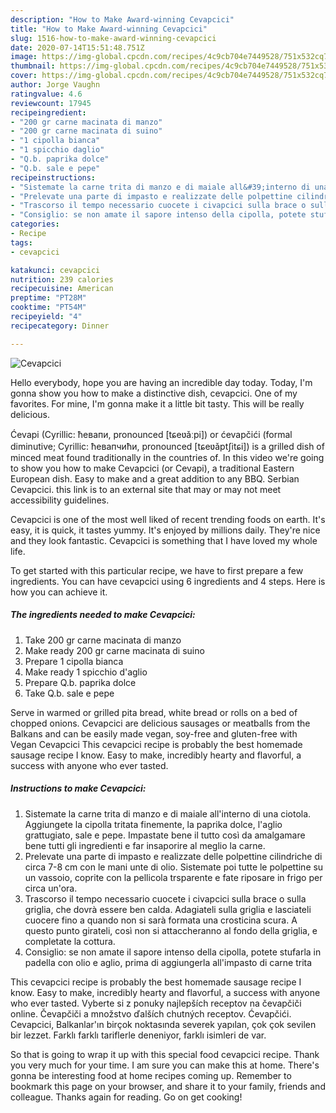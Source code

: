 ```yaml
---
description: "How to Make Award-winning Cevapcici"
title: "How to Make Award-winning Cevapcici"
slug: 1516-how-to-make-award-winning-cevapcici
date: 2020-07-14T15:51:48.751Z
image: https://img-global.cpcdn.com/recipes/4c9cb704e7449528/751x532cq70/cevapcici-recipe-main-photo.jpg
thumbnail: https://img-global.cpcdn.com/recipes/4c9cb704e7449528/751x532cq70/cevapcici-recipe-main-photo.jpg
cover: https://img-global.cpcdn.com/recipes/4c9cb704e7449528/751x532cq70/cevapcici-recipe-main-photo.jpg
author: Jorge Vaughn
ratingvalue: 4.6
reviewcount: 17945
recipeingredient:
- "200 gr carne macinata di manzo"
- "200 gr carne macinata di suino"
- "1 cipolla bianca"
- "1 spicchio daglio"
- "Q.b. paprika dolce"
- "Q.b. sale e pepe"
recipeinstructions:
- "Sistemate la carne trita di manzo e di maiale all&#39;interno di una ciotola. Aggiungete la cipolla tritata finemente, la paprika dolce, l&#39;aglio grattugiato, sale e pepe. Impastate bene il tutto così da amalgamare bene tutti gli ingredienti e far insaporire al meglio la carne."
- "Prelevate una parte di impasto e realizzate delle polpettine cilindriche di circa 7-8 cm con le mani unte di olio. Sistemate poi tutte le polpettine su un vassoio, coprite con la pellicola trsparente e fate riposare in frigo per circa un&#39;ora."
- "Trascorso il tempo necessario cuocete i civapcici sulla brace o sulla griglia, che dovrà essere ben calda. Adagiateli sulla griglia e lasciateli cuocere fino a quando non si sarà formata una crosticina scura. A questo punto girateli, così non si attaccheranno al fondo della griglia, e completate la cottura."
- "Consiglio: se non amate il sapore intenso della cipolla, potete stufarla in padella con olio e aglio, prima di aggiungerla all&#39;impasto di carne trita"
categories:
- Recipe
tags:
- cevapcici

katakunci: cevapcici 
nutrition: 239 calories
recipecuisine: American
preptime: "PT28M"
cooktime: "PT54M"
recipeyield: "4"
recipecategory: Dinner

---
```



![Cevapcici](https://img-global.cpcdn.com/recipes/4c9cb704e7449528/751x532cq70/cevapcici-recipe-main-photo.jpg)

Hello everybody, hope you are having an incredible day today. Today, I'm gonna show you how to make a distinctive dish, cevapcici. One of my favorites. For mine, I'm gonna make it a little bit tasty. This will be really delicious.

Ćevapi (Cyrillic: ћевапи, pronounced [tɕeʋǎːpi]) or ćevapčići (formal diminutive; Cyrillic: ћевапчићи, pronounced [tɕeʋǎptʃitɕi]) is a grilled dish of minced meat found traditionally in the countries of. In this video we&#39;re going to show you how to make Cevapcici (or Cevapi), a traditional Eastern European dish. Easy to make and a great addition to any BBQ. Serbian Cevapcici. this link is to an external site that may or may not meet accessibility guidelines.

Cevapcici is one of the most well liked of recent trending foods on earth. It's easy, it is quick, it tastes yummy. It's enjoyed by millions daily. They're nice and they look fantastic. Cevapcici is something that I have loved my whole life.


To get started with this particular recipe, we have to first prepare a few ingredients. You can have cevapcici using 6 ingredients and 4 steps. Here is how you can achieve it.

<!--inarticleads1-->

##### The ingredients needed to make Cevapcici:

1. Take 200 gr carne macinata di manzo
1. Make ready 200 gr carne macinata di suino
1. Prepare 1 cipolla bianca
1. Make ready 1 spicchio d&#39;aglio
1. Prepare Q.b. paprika dolce
1. Take Q.b. sale e pepe


Serve in warmed or grilled pita bread, white bread or rolls on a bed of chopped onions. Cevapcici are delicious sausages or meatballs from the Balkans and can be easily made vegan, soy-free and gluten-free with Vegan Cevapcici This cevapcici recipe is probably the best homemade sausage recipe I know. Easy to make, incredibly hearty and flavorful, a success with anyone who ever tasted. 

<!--inarticleads2-->

##### Instructions to make Cevapcici:

1. Sistemate la carne trita di manzo e di maiale all&#39;interno di una ciotola. Aggiungete la cipolla tritata finemente, la paprika dolce, l&#39;aglio grattugiato, sale e pepe. Impastate bene il tutto così da amalgamare bene tutti gli ingredienti e far insaporire al meglio la carne.
1. Prelevate una parte di impasto e realizzate delle polpettine cilindriche di circa 7-8 cm con le mani unte di olio. Sistemate poi tutte le polpettine su un vassoio, coprite con la pellicola trsparente e fate riposare in frigo per circa un&#39;ora.
1. Trascorso il tempo necessario cuocete i civapcici sulla brace o sulla griglia, che dovrà essere ben calda. Adagiateli sulla griglia e lasciateli cuocere fino a quando non si sarà formata una crosticina scura. A questo punto girateli, così non si attaccheranno al fondo della griglia, e completate la cottura.
1. Consiglio: se non amate il sapore intenso della cipolla, potete stufarla in padella con olio e aglio, prima di aggiungerla all&#39;impasto di carne trita


This cevapcici recipe is probably the best homemade sausage recipe I know. Easy to make, incredibly hearty and flavorful, a success with anyone who ever tasted. Vyberte si z ponuky najlepších receptov na čevapčiči online. Čevapčiči a množstvo ďalších chutných receptov. Ćevapčići. Cevapcici, Balkanlar&#39;ın birçok noktasında severek yapılan, çok çok sevilen bir lezzet. Farklı farklı tariflerle deneniyor, farklı isimleri de var. 

So that is going to wrap it up with this special food cevapcici recipe. Thank you very much for your time. I am sure you can make this at home. There's gonna be interesting food at home recipes coming up. Remember to bookmark this page on your browser, and share it to your family, friends and colleague. Thanks again for reading. Go on get cooking!
